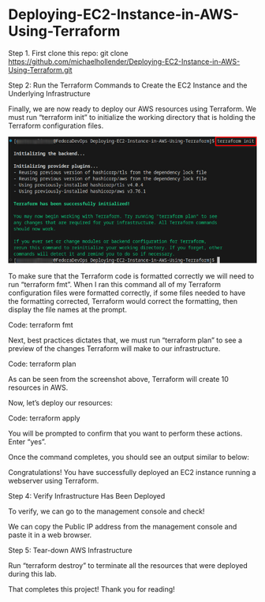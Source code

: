 # Deploying-EC2-Instance-in-AWS-Using-Terraform

Step 1. First clone this repo:
   git clone https://github.com/michaelhollender/Deploying-EC2-Instance-in-AWS-Using-Terraform.git

Step 2: Run the Terraform Commands to Create the EC2 Instance and the Underlying Infrastructure

Finally, we are now ready to deploy our AWS resources using Terraform. We must run “terraform init” to initialize the working directory that is holding the Terraform configuration files.

![Screenshot](https://github.com/michaelhollender/Deploying-EC2-Instance-in-AWS-Using-Terraform/blob/main/images/2.%20Running%20the%20terraform%20init%20command.png)




To make sure that the Terraform code is formatted correctly we will need to run “terraform fmt”. When I ran this command all of my Terraform configuration files were formatted correctly, if some files needed to have the formatting corrected, Terraform would correct the formatting, then display the file names at the prompt.

Code: terraform fmt



Next, best practices dictates that, we must run “terraform plan” to see a preview of the changes Terraform will make to our infrastructure.

Code: terraform plan


As can be seen from the screenshot above, Terraform will create 10 resources in AWS.

Now, let’s deploy our resources:

Code: terraform apply


You will be prompted to confirm that you want to perform these actions.
Enter “yes”.











Once the command completes, you should see an output similar to below:



Congratulations! You have successfully deployed an EC2 instance running a webserver using Terraform. 

Step 4: Verify Infrastructure Has Been Deployed

To verify, we can go to the management console and check!


We can copy the Public IP address from the management console and paste it in a web browser.



Step 5: Tear-down AWS Infrastructure

Run “terraform destroy” to terminate all the resources that were deployed during this lab.


That completes this project! Thank you for reading! 
